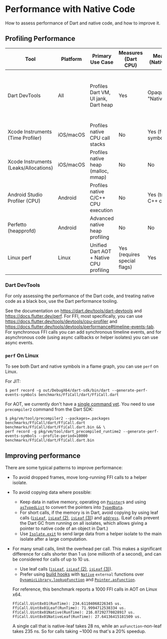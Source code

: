# Performance with Native Code

How to assess performance of Dart and native code, and how to improve it.

## Profiling Performance


| Tool                                  | Platform  | Primary Use Case                        | Measures (Dart CPU)          | Measures (Native CPU)    | Measures (Dart Heap) | Measures (Native Heap)                                           |
| ------------------------------------- | --------- | --------------------------------------- | ---------------------------- | ------------------------ | -------------------- | ---------------------------------------------------------------- |
| Dart DevTools                         | All       | Profiles Dart VM, UI jank, Dart heap    | Yes                          | Opaque "Native" block    | Yes                  | Tracks "External" VM-aware memory only; Misses native-heap leaks |
| Xcode Instruments (Time Profiler)     | iOS/macOS | Profiles native CPU call stacks         | No                           | Yes (full symbolication) | No                   | No                                                               |
| Xcode Instruments (Leaks/Allocations) | iOS/macOS | Profiles native heap (malloc, mmap)     | No                           | No                       | No                   | Yes                                                              |
| Android Studio Profiler (CPU)         | Android   | Profiles native C/C++ CPU execution     | No                           | Yes (traces C++ calls)   | No                   | No                                                               |
| Perfetto (heapprofd)                  | Android   | Advanced native heap profiling          | No                           | No                       | No                   | Yes (traces malloc/free call stacks)                             |
| Linux perf                            | Linux     | Unified Dart AOT + Native CPU profiling | Yes (requires special flags) | Yes                      | No                   | No                                                               |

<!-- TODO: Add documentation for the other tools. -->

### Dart DevTools

For only assessing the performance of the Dart code, and treating native code as
a black box, use the Dart performance tooling.

See the documentation on https://dart.dev/tools/dart-devtools and
https://docs.flutter.dev/perf. For FFI, most specifically, you can use
https://docs.flutter.dev/tools/devtools/cpu-profiler and
https://docs.flutter.dev/tools/devtools/performance#timeline-events-tab.
For synchronous FFI calls you can add synchronous timeline events, and for
asynchronous code (using async callbacks or helper isolates) you can use async
events.

### `perf` On Linux

To see both Dart and native symbols in a flame graph, you can use `perf` on
Linux.

For JIT:

```
$ perf record -g out/DebugX64/dart-sdk/bin/dart --generate-perf-events-symbols benchmarks/FfiCall/dart/FfiCall.dart
```

For AOT, we currently don't have a [single command
yet](https://github.com/dart-lang/sdk/issues/54254). You need to use
`precompiler2` command from the Dart SDK:

```
$ pkg/vm/tool/precompiler2 --packages=.packages benchmarks/FfiCall/dart/FfiCall.dart benchmarks/FfiCall/dart/FfiCall.dart.bin && \
perf record -g pkg/vm/tool/dart_precompiled_runtime2 --generate-perf-events-symbols --profile-period=10000 benchmarks/FfiCall/dart/FfiCall.dart.bin
```

## Improving performance

There are some typical patterns to improve performance:

* To avoid dropped frames, move long-running FFI calls to a helper isolate.
* To avoid copying data where possible:
  * Keep data in native memory, operating on [`Pointer`][]s and using
    [`asTypedList`][] to convert the pointers into [`TypedData`][].
  * For short calls, if the memory is in Dart, avoid copying by using leaf calls
    ([`isLeaf`][], [`isLeaf` (2)][], [`isLeaf` (3)][]) and [`address`]. (Leaf
    calls prevent the Dart GC from running on all isolates, which allows giving
    a pointer to native code of an object in Dart.)
  * Use [`Isolate.exit`][] to send large data from a helper isolate to the main
    isolate after a large computation.
* For many small calls, limit the overhead per call. This makes a significant
  difference for calls shorter than 1 us (one millionth of a second), and can be
  considered for calls of up to 10 us.
  * Use leaf calls ([`isLeaf`][], [`isLeaf` (2)][], [`isLeaf` (3)][]).
  * Prefer using [build hooks][] with [`Native`] `external`
  functions over [`DynamicLibrary.lookupFunction`][] and
  [`Pointer.asFunction`][].
  
  For reference, this benchmark reports a 1000 FFI calls in AOT on Linux x64.
  ```
  FfiCall.Uint8x01(RunTime): 234.61104068226345 us.
  FfiCall.Uint8x01Leaf(RunTime): 71.9994712538334 us.
  FfiCall.Uint8x01Native(RunTime): 216.07292770828917 us.
  FfiCall.Uint8x01NativeLeaf(RunTime): 27.64136415181509 us.
  ```
  A single call that is native-leaf takes 28 ns, while an `asFunction`-non-leaf
  takes 235 ns. So for calls taking ~1000 ns that's a 20% speedup.

[`address`]: https://api.dart.dev/dart-ffi/StructAddress/address.html
[`asTypedList`]: https://api.dart.dev/dart-ffi/Uint8Pointer/asTypedList.html
[`DynamicLibrary.lookupFunction`]: https://api.dart.dev/dart-ffi/DynamicLibraryExtension/lookupFunction.html
[`isLeaf` (2)]: https://api.dart.dev/dart-ffi/NativeFunctionPointer/asFunction.html
[`isLeaf` (3)]:https://api.dart.dev/dart-ffi/DynamicLibraryExtension/lookupFunction.html
[`isLeaf`]: https://api.dart.dev/dart-ffi/Native/isLeaf.html
[`Isolate.exit`]: https://api.dart.dev/dart-isolate/Isolate/exit.html
[`Native`]: https://api.dart.dev/dart-ffi/Native-class.html
[`Pointer.asFunction`]: https://api.dart.dev/dart-ffi/NativeFunctionPointer/asFunction.html
[`Pointer`]: https://api.dart.dev/dart-ffi/Pointer-class.html
[`TypedData`]: https://api.dart.dev/dart-typed_data/TypedData-class.html
[build hooks]: https://dart.dev/tools/hooks



